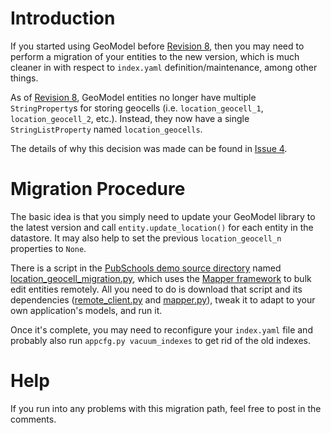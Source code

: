 # Introduction #

If you started using GeoModel before [Revision 8](http://code.google.com/p/geomodel/source/detail?r=8), then you may need to perform a migration of your entities to the new version, which is much cleaner in with respect to `index.yaml` definition/maintenance, among other things.

As of [Revision 8](https://code.google.com/p/geomodel/source/detail?r=8), GeoModel entities no longer have multiple `StringProperty`s for storing geocells (i.e. `location_geocell_1`, `location_geocell_2`, etc.). Instead, they now have a single `StringListProperty` named `location_geocells`.

The details of why this decision was made can be found in [Issue 4](https://code.google.com/p/geomodel/issues/detail?id=4).

# Migration Procedure #

The basic idea is that you simply need to update your GeoModel library to the latest version and call `entity.update_location()` for each entity in the datastore. It may also help to set the previous `location_geocell_n` properties to `None`.

There is a script in the [PubSchools demo source directory](http://code.google.com/p/geomodel/source/browse/trunk/demos/pubschools) named [location\_geocell\_migration.py](http://code.google.com/p/geomodel/source/browse/trunk/demos/pubschools/scripts/batch/location_geocell_migration.py), which uses the [Mapper framework](http://code.google.com/appengine/articles/remote_api.html) to bulk edit entities remotely. All you need to do is download that script and its dependencies ([remote\_client.py](http://code.google.com/p/geomodel/source/browse/trunk/demos/pubschools/scripts/batch/remote_client.py) and [mapper.py](http://code.google.com/p/geomodel/source/browse/trunk/demos/pubschools/scripts/batch/mapper.py)), tweak it to adapt to your own application's models, and run it.

Once it's complete, you may need to reconfigure your `index.yaml` file and probably also run `appcfg.py vacuum_indexes` to get rid of the old indexes.

# Help #

If you run into any problems with this migration path, feel free to post in the comments.